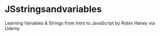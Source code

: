 # JSstringsandvariables
Learning Variables &amp; Strings from Intro to JavaScript by Robin Haney via Udemy
